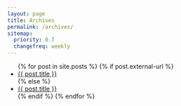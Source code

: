 ```yaml
---
layout: page
title: Archives
permalink: /archives/
sitemap:
  priority: 0.7
  changefreq: weekly
---
```


<ul class="archived-posts">
{% for post in site.posts %}
  {% if post.external-url %}
    <li>
      <a href="{{ post.external-url }}">{{ post.title }}</a>
      <a class="anchor" href="{{ post.url }}"><i class="icon-anchor"></i></a>
    </li>
  {% else %}
    <li><a href="{{ post.url }}">{{ post.title }}</a></li>
  {% endif %}
{% endfor %}
</ul>